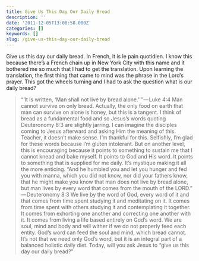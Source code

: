 ```yaml
---
title: Give Us This Day Our Daily Bread
description: ''
date: '2011-12-05T13:00:58.000Z'
categories: []
keywords: []
slug: /give-us-this-day-our-daily-bread
---
```

Give us this day our daily bread. In French, it is le pain quotidien. I know this because there’s a French chain up in New York City with this name and it bothered me so much that I had to get the translation. Upon learning the translation, the first thing that came to mind was the phrase in the Lord’s prayer. This got the wheels turning and I had to ask the question what is our daily bread?
> “‘It is written, ‘Man shall not live by bread alone.’’” — Luke 4:4
Man cannot survive on only bread. Actually, the only food on earth that man can survive on alone is honey, but this is a tangent. I think of bread as a fundamental food and so Jesus’s words quoting Deuteronomy 8:3 are slightly jarring. I can imagine the disciples coming to Jesus afterward and asking Him the meaning of this. Teacher, it doesn’t make sense.
I’m thankful for this. Selfishly, I’m glad for these words because I’m gluten intolerant. But on another level, this is encouraging because it points to something to sustain me that I cannot knead and bake myself. It points to God and His word. It points to something that is supplied for me daily. It’s mystique making it all the more enticing.
> “And he humbled you and let you hunger and fed you with manna, which you did not know, nor did your fathers know, that he might make you know that man does not live by bread alone, but man lives by every word that comes from the mouth of the LORD.” — Deuteronomy 8:3
We live by the word of God, every word of it and that comes from time spent studying it and meditating on it. It comes from time spent with others studying it and contemplating it together. It comes from exhorting one another and correcting one another with it. It comes from living a life based entirely on God’s word. We are soul, mind and body and will wither if we do not properly feed each entity. God’s word can feed the soul and mind, which bread cannot. It’s not that we need only God’s word, but it is an integral part of a balanced holistic daily diet. Today, will you ask Jesus to “give us this day our daily bread?”
